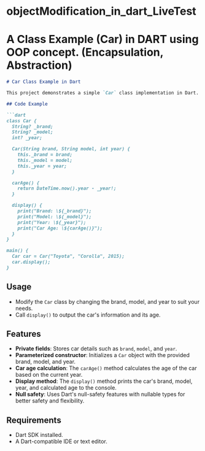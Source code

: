 # objectModification_in_dart_LiveTest

# A Class Example (Car) in DART using OOP concept. (Encapsulation, Abstraction)

```markdown
# Car Class Example in Dart

This project demonstrates a simple `Car` class implementation in Dart. The class includes private fields for the car's brand, model, and year. It also calculates the car's age and displays its details.

## Code Example

```dart
class Car {
  String? _brand;
  String? _model;
  int? _year;

  Car(String brand, String model, int year) {
    this._brand = brand;
    this._model = model;
    this._year = year;
  }

  carAge() {
    return DateTime.now().year - _year!;
  }

  display() {
    print("Brand: \${_brand}");
    print("Model: \${_model}");
    print("Year: \${_year}");
    print("Car Age: \${carAge()}");
  }
}

main() {
  Car car = Car("Toyota", "Corolla", 2015);
  car.display();
}
```

## Usage
- Modify the `Car` class by changing the brand, model, and year to suit your needs.
- Call `display()` to output the car's information and its age.

## Features
- **Private fields**: Stores car details such as `brand`, `model`, and `year`.
- **Parameterized constructor**: Initializes a `Car` object with the provided brand, model, and year.
- **Car age calculation**: The `carAge()` method calculates the age of the car based on the current year.
- **Display method**: The `display()` method prints the car's brand, model, year, and calculated age to the console.
- **Null safety**: Uses Dart's null-safety features with nullable types for better safety and flexibility.

## Requirements
- Dart SDK installed.
- A Dart-compatible IDE or text editor.
